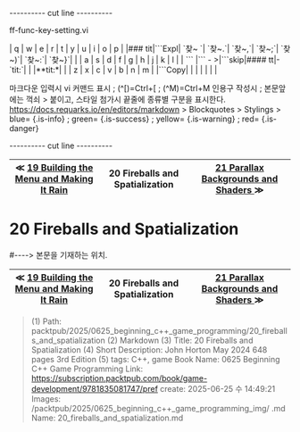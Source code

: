 
---------- cut line ----------

ff-func-key-setting.vi

| q     | w     | e     | r     | t     | y     | u     | i     | o     | p     |
|### tit|\`\`\`Expl| \`찾~ \`| \`찾~.\`| \`찾~,\`| \`찾~;\`| \`찾~)\`| \`찾~:\`| \`찾~}\`|       |
| a     | s     | d     | f     | g     | h     | j     | k     | l     |
| \`\`\`   |\`\`\` - >|\`\`\`skip|#### tt|-\`tit:\`|       |       |**tit:*|       |
| z     | x     | c     | v     | b     | n     | m     |
|\`\`\`Copy|       |       |       |       |       |       |

마크다운 입력시 vi 커맨드 표시 ; (^[)=Ctrl+[ ; (^M)=Ctrl+M
인용구 작성시 ; 본문앞에는 꺽쇠 > 붙이고, 스타일 첨가시 끝줄에 종류별 구분을 표시한다.
https://docs.requarks.io/en/editors/markdown > Blockquotes > Stylings >
blue= {.is-info} ; green= {.is-success} ; yellow= {.is-warning} ; red= {.is-danger}

---------- cut line ----------

| ≪ [ 19 Building the Menu and Making It Rain ](/packtpub/2025/0625_beginning_c++_game_programming/19_building_the_menu_and_making_it_rain) | 20 Fireballs and Spatialization | [ 21 Parallax Backgrounds and Shaders ](/packtpub/2025/0625_beginning_c++_game_programming/21_parallax_backgrounds_and_shaders) ≫ |
|:----:|:----:|:----:|

# 20 Fireballs and Spatialization
#----> 본문을 기재하는 위치.



| ≪ [ 19 Building the Menu and Making It Rain ](/packtpub/2025/0625_beginning_c++_game_programming/19_building_the_menu_and_making_it_rain) | 20 Fireballs and Spatialization | [ 21 Parallax Backgrounds and Shaders ](/packtpub/2025/0625_beginning_c++_game_programming/21_parallax_backgrounds_and_shaders) ≫ |
|:----:|:----:|:----:|

> (1) Path: packtpub/2025/0625_beginning_c++_game_programming/20_fireballs_and_spatialization
> (2) Markdown
> (3) Title: 20 Fireballs and Spatialization
> (4) Short Description: John Horton May 2024 648 pages 3rd Edition
> (5) tags: C++, game
> Book Name: 0625 Beginning C++ Game Programming
> Link: https://subscription.packtpub.com/book/game-development/9781835081747/pref
> create: 2025-06-25 수 14:49:21
> Images: /packtpub/2025/0625_beginning_c++_game_programming_img/
> .md Name: 20_fireballs_and_spatialization.md

